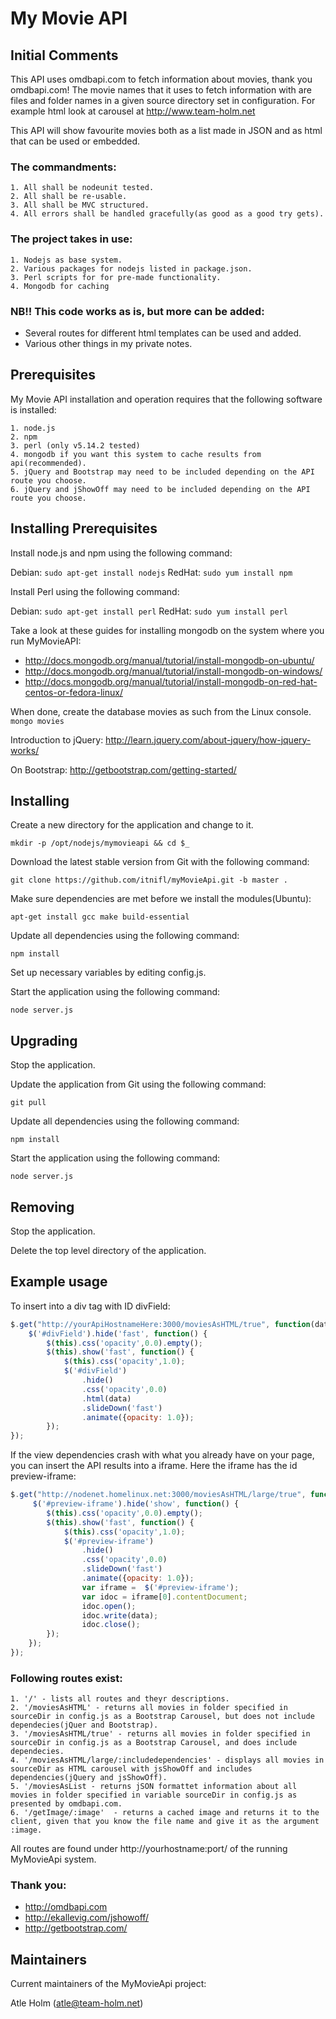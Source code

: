 My Movie API
============

Initial Comments
----------------
This API uses omdbapi.com to fetch information about movies, thank you omdbapi.com! The movie names that it uses to fetch information with are files and folder names in a given source directory set in configuration. For example html look at carousel at http://www.team-holm.net

 This API will show favourite movies both as a list made in JSON and as html that can be used or embedded.
###  The commandments:
	1. All shall be nodeunit tested.
	2. All shall be re-usable.
	3. All shall be MVC structured.
	4. All errors shall be handled gracefully(as good as a good try gets).
	
### The project takes in use:
	1. Nodejs as base system.
	2. Various packages for nodejs listed in package.json.
	3. Perl scripts for for pre-made functionality.
	4. Mongodb for caching

### NB!! This code works as is, but more can be added:
- Several routes for different html templates can be used and added. 
- Various other things in my private notes.


Prerequisites
-------------
My Movie API installation and operation requires that the following software is installed:

	1. node.js
	2. npm
	3. perl (only v5.14.2 tested)
	4. mongodb if you want this system to cache results from api(recommended).
	5. jQuery and Bootstrap may need to be included depending on the API route you choose.
	6. jQuery and jShowOff may need to be included depending on the API route you choose.

Installing Prerequisites
------------------------
Install node.js and npm using the following command:

Debian: `sudo apt-get install nodejs` RedHat: `sudo yum install npm`

Install Perl using the following command:

Debian: `sudo apt-get install perl` RedHat: `sudo yum install perl`

Take a look at these guides for installing mongodb on the system where you run MyMovieAPI:
- http://docs.mongodb.org/manual/tutorial/install-mongodb-on-ubuntu/
- http://docs.mongodb.org/manual/tutorial/install-mongodb-on-windows/
- http://docs.mongodb.org/manual/tutorial/install-mongodb-on-red-hat-centos-or-fedora-linux/

When done, create the database movies as such from the Linux console.
`mongo movies`

Introduction to jQuery:
http://learn.jquery.com/about-jquery/how-jquery-works/

On Bootstrap:
http://getbootstrap.com/getting-started/

Installing
----------
Create a new directory for the application and change to it.

`mkdir -p /opt/nodejs/mymovieapi && cd $_`

Download the latest stable version from Git with the following command:

`git clone https://github.com/itnifl/myMovieApi.git -b master .`

Make sure dependencies are met before we install the modules(Ubuntu):

`apt-get install gcc make build-essential`

Update all dependencies using the following command:

`npm install`

Set up necessary variables by editing config.js.

Start the application using the following command:

`node server.js`


Upgrading
---------
Stop the application.

Update the application from Git using the following command:

`git pull`

Update all dependencies using the following command:

`npm install`

Start the application using the following command:

`node server.js`

Removing
--------
Stop the application.

Delete the top level directory of the application.

Example usage
-------------
To insert into a div tag with ID divField:

```javascript
$.get("http://yourApiHostnameHere:3000/moviesAsHTML/true", function(data) {
	$('#divField').hide('fast', function() {
		$(this).css('opacity',0.0).empty();
		$(this).show('fast', function() {
			$(this).css('opacity',1.0);
			$('#divField')
		        .hide()
		        .css('opacity',0.0)
		        .html(data)
		        .slideDown('fast')
		        .animate({opacity: 1.0});
		});							
});
```

If the view dependencies crash with what you already have on your page, you can insert the API results into a iframe. Here the iframe has the id preview-iframe:

```javascript
$.get("http://nodenet.homelinux.net:3000/moviesAsHTML/large/true", function(data) {
     $('#preview-iframe').hide('show', function() {
		$(this).css('opacity',0.0).empty();
		$(this).show('fast', function() {
			$(this).css('opacity',1.0);
			$('#preview-iframe')
				.hide()
				.css('opacity',0.0)
				.slideDown('fast')
				.animate({opacity: 1.0});
				var iframe =  $('#preview-iframe');
				var idoc = iframe[0].contentDocument;
				idoc.open();
				idoc.write(data);
				idoc.close();	    
		});
	});							
});
```

### Following routes exist:
	1. '/' - lists all routes and theyr descriptions.
	2. '/moviesAsHTML' - returns all movies in folder specified in sourceDir in config.js as a Bootstrap Carousel, but does not include dependecies(jQuer and Bootstrap).
	3. '/moviesAsHTML/true' - returns all movies in folder specified in sourceDir in config.js as a Bootstrap Carousel, and does include dependecies.
	4. '/moviesAsHTML/large/:includedependencies' - displays all movies in sourceDir as HTML carousel with jsShowOff and includes dependencies(jQuery and jsShowOff).
	5. '/moviesAsList - returns jSON formattet information about all movies in folder specified in variable sourceDir in config.js as presented by omdbapi.com.
	6. '/getImage/:image'  - returns a cached image and returns it to the client, given that you know the file name and give it as the argument :image.

All routes are found under http://yourhostname:port/ of the running MyMovieApi system.

### Thank you:
- http://omdbapi.com
- http://ekallevig.com/jshowoff/
- http://getbootstrap.com/

Maintainers
-----------
Current maintainers of the MyMovieApi project:

Atle Holm (atle@team-holm.net)
